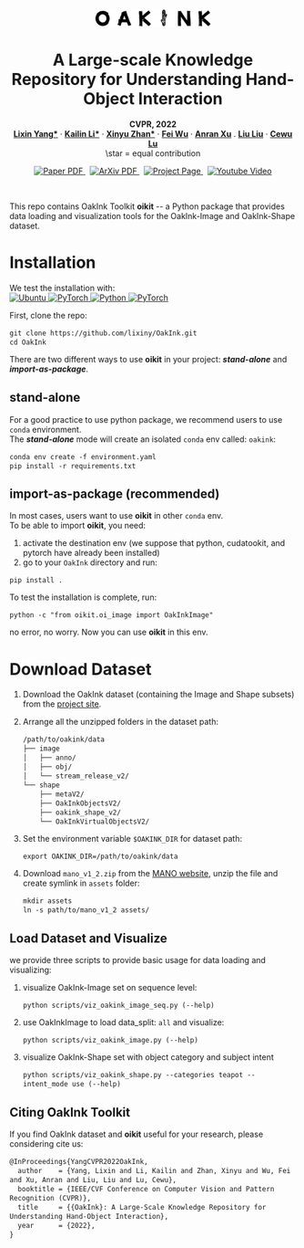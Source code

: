 <br />
<p align="center">
  <p align="center">
    <img src="docs/oakink_logo.png"" alt="Logo" width="40%">
  </p>

<h1 align="center">A Large-scale Knowledge Repository for Understanding Hand-Object Interaction </h1>

  <p align="center">
    <strong>CVPR, 2022</strong>
    <br />
    <a href="https://lixiny.github.io"><strong>Lixin Yang*</strong></a>
    ·
    <a href="https://kailinli.top"><strong>Kailin Li*</strong></a>
    ·
    <a href=""><strong>Xinyu Zhan*</strong></a>
    ·
    <a href=""><strong>Fei Wu</strong></a>
    ·
    <a href="https://anran-xu.github.io"><strong>Anran Xu</strong></a>
    .
    <a href="https://liuliu66.github.io"><strong>Liu Liu</strong></a>
    ·
    <a href="https://mvig.sjtu.edu.cn"><strong>Cewu Lu</strong></a>
    <br />
    \star = equal contribution
  </p>

  <p align="center">
  <a href='https://openaccess.thecvf.com/content/CVPR2022/html/Yang_OakInk_A_Large-Scale_Knowledge_Repository_for_Understanding_Hand-Object_Interaction_CVPR_2022_paper.html'>
      <img src='https://img.shields.io/badge/Paper-PDF-yellow?style=flat&logo=googlescholar&logoColor=blue' alt='Paper PDF'>
    </a>
    <a href='https://arxiv.org/abs/2203.15709' style='padding-left: 0.5rem;'>
      <img src='https://img.shields.io/badge/ArXiv-PDF-green?style=flat&logo=arXiv&logoColor=green' alt='ArXiv PDF'>
    </a>
    <a href='http://www.oakink.net' style='padding-left: 0.5rem;'>
      <img src='https://img.shields.io/badge/Project-Page-blue?style=flat&logo=Google%20chrome&logoColor=blue' alt='Project Page'>
    <a href='#' style='padding-left: 0.5rem;'>
      <img src='https://img.shields.io/badge/Youtube-Video-red?style=flat&logo=youtube&logoColor=red' alt='Youtube Video'>
    </a>
  </p>
</p>
<br />

This repo contains OakInk Toolkit **oikit** -- a Python package that provides data loading and visualization tools for the OakInk-Image and OakInk-Shape dataset.

# Installation

We test the installation with:  
<a href="https://releases.ubuntu.com/20.04/">
<img alt="Ubuntu" src="https://img.shields.io/badge/Ubuntu-20.04-green?logo=ubuntu&logoColor=yelgreenlow">
</a>
<a href="https://developer.nvidia.com/cuda-11.1.0-download-archive">
<img alt="PyTorch" src="https://img.shields.io/badge/CUDA-11.1-yellow?logo=nvidia&logoColor=yellow">
</a>
<a href="">
<img alt="Python" src="https://img.shields.io/badge/Python-3.8-yellow?logo=python&logoColor=yellow">
</a>
<a href="https://pytorch.org/get-started/locally/">
<img alt="PyTorch" src="https://img.shields.io/badge/PyTorch-1.9.1-yellow?logo=pytorch&logoColor=red">
</a>

First, clone the repo:

```Shell
git clone https://github.com/lixiny/OakInk.git
cd OakInk
```

There are two different ways to use **oikit** in your project: **_stand-alone_** and **_import-as-package_**.

## stand-alone

For a good practice to use python package, we recommend users to use `conda` environment.  
The **_stand-alone_** mode will create an isolated `conda` env called: `oakink`:

```Shell
conda env create -f environment.yaml
pip install -r requirements.txt
```

## import-as-package (recommended)

In most cases, users want to use **oikit** in other `conda` env.  
To be able to import **oikit**, you need:

1. activate the destination env (we suppose that python, cudatookit, and pytorch have already been installed)
2. go to your `OakInk` directory and run:

```Shell
pip install .
```

To test the installation is complete, run:

```Shell
python -c "from oikit.oi_image import OakInkImage"
```

no error, no worry. Now you can use **oikit** in this env.

# Download Dataset

1. Download the OakInk dataset (containing the Image and Shape subsets) from the [project site](http://www.oakink.net).
2. Arrange all the unzipped folders in the dataset path:

   ```
   /path/to/oakink/data
   ├── image
   │   ├── anno/
   │   ├── obj/
   │   └── stream_release_v2/
   └── shape
       ├── metaV2/
       ├── OakInkObjectsV2/
       ├── oakink_shape_v2/
       └── OakInkVirtualObjectsV2/
   ```

3. Set the environment variable `$OAKINK_DIR` for dataset path:

   ```Shell
   export OAKINK_DIR=/path/to/oakink/data
   ```

4. Download `mano_v1_2.zip` from the [MANO website](https://mano.is.tue.mpg.de), unzip the file and create symlink in `assets` folder:
   ```Shell
   mkdir assets
   ln -s path/to/mano_v1_2 assets/
   ```

## Load Dataset and Visualize

we provide three scripts to provide basic usage for data loading and visualizing:

1. visualize OakInk-Image set on sequence level:
   ```Shell
   python scripts/viz_oakink_image_seq.py (--help)
   ```
2. use OakInkImage to load data_split: `all` and visualize:

   ```Shell
   python scripts/viz_oakink_image.py (--help)
   ```

3. visualize OakInk-Shape set with object category and subject intent
   ```Shell
   python scripts/viz_oakink_shape.py --categories teapot --intent_mode use (--help)
   ```

## Citing OakInk Toolkit

If you find OakInk dataset and **oikit** useful for your research, please considering cite us:

    @InProceedings{YangCVPR2022OakInk,
      author    = {Yang, Lixin and Li, Kailin and Zhan, Xinyu and Wu, Fei and Xu, Anran and Liu, Liu and Lu, Cewu},
      booktitle = {IEEE/CVF Conference on Computer Vision and Pattern Recognition (CVPR)},
      title     = {{OakInk}: A Large-Scale Knowledge Repository for Understanding Hand-Object Interaction},
      year      = {2022},
    }

